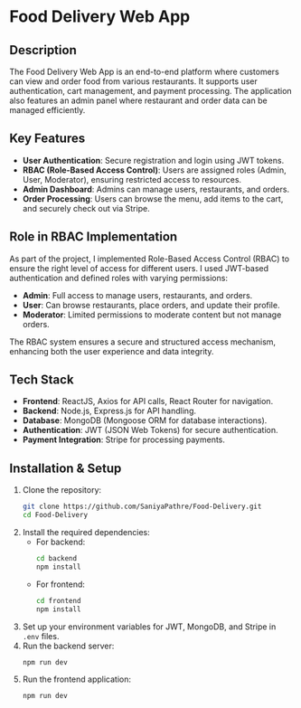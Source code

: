 # Food Delivery Web App

## Description
The Food Delivery Web App is an end-to-end platform where customers can view and order food from various restaurants. It supports user authentication, cart management, and payment processing. The application also features an admin panel where restaurant and order data can be managed efficiently.

## Key Features
- **User Authentication**: Secure registration and login using JWT tokens.
- **RBAC (Role-Based Access Control)**: Users are assigned roles (Admin, User, Moderator), ensuring restricted access to resources.
- **Admin Dashboard**: Admins can manage users, restaurants, and orders.
- **Order Processing**: Users can browse the menu, add items to the cart, and securely check out via Stripe.

## Role in RBAC Implementation
As part of the project, I implemented Role-Based Access Control (RBAC) to ensure the right level of access for different users. I used JWT-based authentication and defined roles with varying permissions:
- **Admin**: Full access to manage users, restaurants, and orders.
- **User**: Can browse restaurants, place orders, and update their profile.
- **Moderator**: Limited permissions to moderate content but not manage orders.

The RBAC system ensures a secure and structured access mechanism, enhancing both the user experience and data integrity.

## Tech Stack
- **Frontend**: ReactJS, Axios for API calls, React Router for navigation.
- **Backend**: Node.js, Express.js for API handling.
- **Database**: MongoDB (Mongoose ORM for database interactions).
- **Authentication**: JWT (JSON Web Tokens) for secure authentication.
- **Payment Integration**: Stripe for processing payments.

## Installation & Setup
1. Clone the repository:
   ```bash
   git clone https://github.com/SaniyaPathre/Food-Delivery.git
   cd Food-Delivery
   ```
2. Install the required dependencies:
   - For backend:
     ```bash
     cd backend
     npm install
     ```
   - For frontend:
     ```bash
     cd frontend
     npm install
     ```
3. Set up your environment variables for JWT, MongoDB, and Stripe in `.env` files.
4. Run the backend server:
   ```bash
   npm run dev
   ```
5. Run the frontend application:
   ```bash
   npm run dev
   ```
